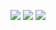 <p align="center">
  <a href="https://discord.com/users/566699236264116224"><img src="https://img.shields.io/badge/Yashinu%20-7289DA.svg?&style=for-the-badge&logo=discord&logoColor=white"></a>
  <a href="https://github.com/Cinaxxx"><img src="https://img.shields.io/badge/Cinax%20-1d202b.svg?&style=for-the-badge&logo=github&logoColor=white"></a>
  <a href="https://discord.gg/g86mDuHtCA"><img src="https://img.shields.io/badge/Serendia%20Squad%20-7289DA.svg?&style=for-the-badge&logo=discord&logoColor=white"></a>
</p>
